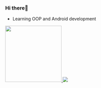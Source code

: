 ### Hi there🦉
* Learning OOP and Android development
<div>
  <a href="https://github.com/Lorenzovagliano">
  <img height="180em" src="https://github-readme-stats-nu-six-26.vercel.app/api?username=Lorenzovagliano&show_icons=true&theme=gotham&include_all_commits=true&count_private=false"/>
  <img heigth="180em" src="https://github-readme-stats-nu-six-26.vercel.app/api/top-langs/?username=Lorenzovagliano&langs_count=8&theme=gotham"/>
  
  <!-- <img align="right" alt="Lucas-pic" height="150" style="border-radius:50px;" src="https://media.discordapp.net/attachments/444645832718024704/950534166087360542/ezgif-1-5f225a4d67.gif?width=468&height=468"> -->
</div>

